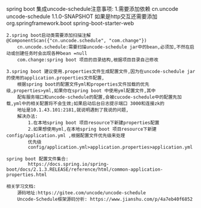 spring boot 集成uncode-schedule注意事项:
    1.需要添加依赖
        <dependency>
            <groupId>cn.uncode</groupId>
            <artifactId>uncode-schedule</artifactId>
            <version>1.1.0-SNAPSHOT</version>
        </dependency>
        如果是http交互还需要添加
        <dependency>
            <groupId>org.springframework.boot</groupId>
            <artifactId>spring-boot-starter-web</artifactId>
        </dependency>
    
    2.spring boot启动类需要添加扫描注解
    @ComponentScan({"cn.uncode.schedule", "com.change"})
        cn.uncode.schedule:需要扫描uncode-schedule jar中的bean,必须加,不然在启动或创建任务时会出现各种bean =null
        com.change:spring boot 项目的目录结构,根据项目目录自己修改
    
    3.spring boot 建议使用.properties文件生成配置文件,因为在uncode-schedule jar的使用的application.properties文件配置,
        根据spring boot的配置文件yml和properties文件加载的优先级,properties>yml,如果你在spring boot 中使用yml配置文件,其中
        配有服务端口和uncode-schedule的配置,会被cucode-schedule中的配置先加载,yml中的相关配置将不会生效;如果启动后台日志提示端口 3000和连接zk的
        地址是10.1.43.101:2181,就说明遇到了我说的问题,
        解决办法:
            1.在本地spring boot 项目resource下新建properties配置
            2.如果想使用yml,在本地spring boot 项目resource下新建config/application.yml ,根据配置文件优先级来处理
            优先级
            config/application.yml>application.properties>application.yml
            
    spring boot 配置文件集合: 
            https://docs.spring.io/spring-boot/docs/2.1.3.RELEASE/reference/html/common-application-properties.html
     
    相关学习文档:
        源码地址:https://gitee.com/uncode/uncode-schedule
        Uncode-Schedule框架源码分析: https://www.jianshu.com/p/4a7eb40f6852
